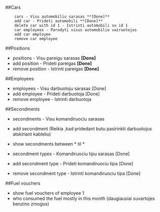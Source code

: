 ##Cars

		cars - Visu automobiliu sarasas **[Done]**
		add car - Prideti automobili **[Done]**
		delete car with id 1 - Istrinti automobili su id 1
		car employees - Parodyti visus automobilio vairuotojus
		add car employee
		remove car employee


##Positions

* positions - Visu pareigu sarasas **[Done]**
* add position - Prideti pareigas **[Done]**
* remove position - Istrinti pareigas **[Done]**

##Employees

* employees - Visu darbuotoju sarasas [Done]
* add employee - Prideti darbuotoja [Done]
* remove employee - Istrinti darbuotoja

##Secondments

* secondments - Visu komandiruociu sarasas
* add secondment (Reikia ,kad pridedant butu pasirinkti darbuotojus atskiriant kableliu)
* show secondments between * til *

* secondment types - Komandiruociu tipu sarasas [Done]
* add secondment type - Prideti komandiruociu tipa [Done]
* remove secondment type - Istrinti komandiruociu tipa [Done]

##Fuel vouchers

* show fuel vouchers of employee 1
* who consumed the fuel mostly in this month (daugiausiai suvartojes benzino zmogus)